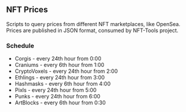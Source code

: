 ## NFT Prices

Scripts to query prices from different NFT marketplaces, like OpenSea.
Prices are published in JSON format, consumed by NFT-Tools project.

### Schedule

- Corgis - every 24th hour from 0:00
- Craniums - every 6th hour from 1:00
- CryptoVoxels - every 24th hour from 2:00
- Ethlings - every 24th hour from 3:00
- Hashmasks - every 6th hour from 4:00
- Pixls - every 24th hour from 5:00
- Punks - every 24th hour from 6:00
- ArtBlocks - every 6th hour from 0:30

